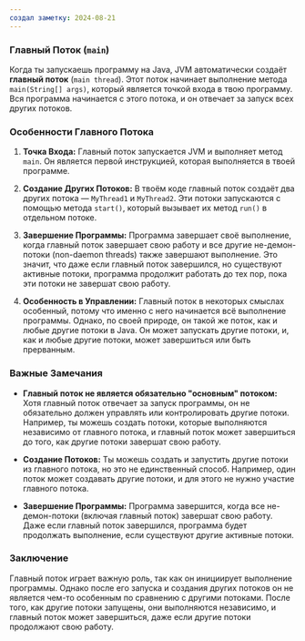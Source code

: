 ```yaml
---
создал заметку: 2024-08-21
---
```

### Главный Поток (`main`)

Когда ты запускаешь программу на Java, JVM автоматически создаёт **главный поток** (`main thread`). Этот поток начинает выполнение метода `main(String[] args)`, который является точкой входа в твою программу. Вся программа начинается с этого потока, и он отвечает за запуск всех других потоков.

### Особенности Главного Потока

1. **Точка Входа:** Главный поток запускается JVM и выполняет метод `main`. Он является первой инструкцией, которая выполняется в твоей программе.
    
2. **Создание Других Потоков:** В твоём коде главный поток создаёт два других потока — `MyThread1` и `MyThread2`. Эти потоки запускаются с помощью метода `start()`, который вызывает их метод `run()` в отдельном потоке.
    
3. **Завершение Программы:** Программа завершает своё выполнение, когда главный поток завершает свою работу и все другие не-демон-потоки (non-daemon threads) также завершают выполнение. Это значит, что даже если главный поток завершился, но существуют активные потоки, программа продолжит работать до тех пор, пока эти потоки не завершат свою работу.
    
4. **Особенность в Управлении:** Главный поток в некоторых смыслах особенный, потому что именно с него начинается всё выполнение программы. Однако, по своей природе, он такой же поток, как и любые другие потоки в Java. Он может запускать другие потоки, и, как и любые другие потоки, может завершиться или быть прерванным.
    

### Важные Замечания

- **Главный поток не является обязательно "основным" потоком:** Хотя главный поток отвечает за запуск программы, он не обязательно должен управлять или контролировать другие потоки. Например, ты можешь создать потоки, которые выполняются независимо от главного потока, и главный поток может завершиться до того, как другие потоки завершат свою работу.
    
- **Создание Потоков:** Ты можешь создать и запустить другие потоки из главного потока, но это не единственный способ. Например, один поток может создавать другие потоки, и для этого не нужно участие главного потока.
    
- **Завершение Программы:** Программа завершится, когда все не-демон-потоки (включая главный поток) завершат свою работу. Даже если главный поток завершился, программа будет продолжать выполнение, если существуют другие активные потоки.
    

### Заключение

Главный поток играет важную роль, так как он инициирует выполнение программы. Однако после его запуска и создания других потоков он не является чем-то особенным по сравнению с другими потоками. После того, как другие потоки запущены, они выполняются независимо, и главный поток может завершиться, даже если другие потоки продолжают свою работу.